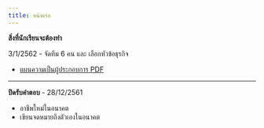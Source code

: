 ```yaml
---
title: หน้าแรก
---
```


**สิ่งที่นักเรียนจะต้องทำ** 

3/1/2562 - จัดทีม 6 คน และ เลือกหัวข้อธุรกิจ 
- [แผนความเป็นผู้ประกอบการ PDF](https://drive.google.com/file/d/17JFB1fPx0OOr-5iND4vBKwSisbPo4wtj/view?usp=sharing) 

<!-- ::: tip ความเป็นผู้ประกอบการ
- [แผนความเป็นผู้ประกอบการ](/technopreneurplan.md)  
- [ครั้งที่ 1 ลงทะเบียน](/regtechnopreneur.md)  
- [ครั้งที่ 2 ส่งคำตอบ](/technopreneur.md)  
- [ตรวจสอบคะแนน](/check/technopreneur.md) 
::: --> 

---

**ปิดรับคำตอบ** - 28/12/2561 
- อาชีพใหม่ในอนาคต
- เขียนจดหมายถึงตัวเองในอนาคต
